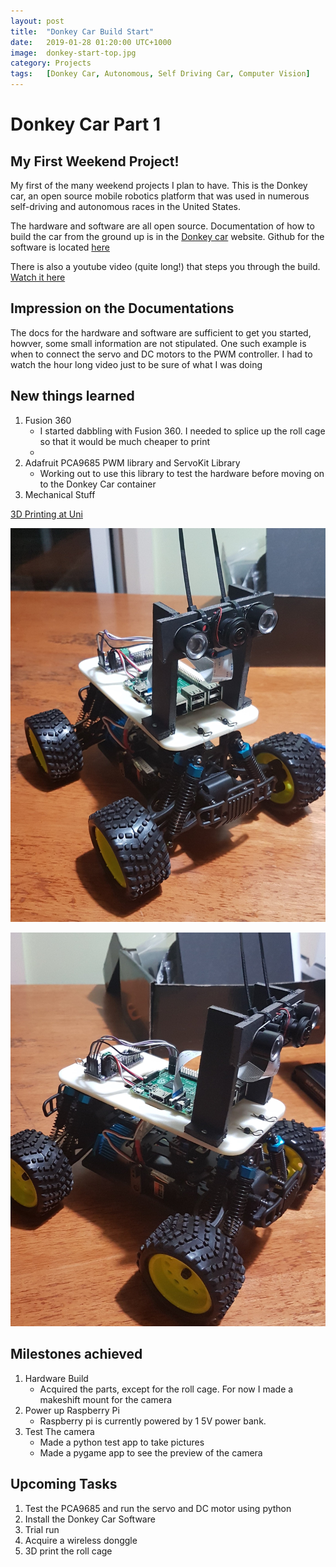 ```yaml
---
layout: post
title:  "Donkey Car Build Start"
date:   2019-01-28 01:20:00 UTC+1000
image:  donkey-start-top.jpg
category: Projects
tags:   [Donkey Car, Autonomous, Self Driving Car, Computer Vision]
---
```


# Donkey Car Part 1

## My First Weekend Project!

My first of the many weekend projects I plan to have. This is the Donkey car, an open source mobile robotics platform that was used in numerous self-driving and autonomous races in the United States.

The hardware and software are all open source. Documentation of how to build the car from the ground up is in the [Donkey car](http://docs.donkeycar.com/) website. Github for the software is located [here](https://github.com/autorope/donkeycar/)

There is also a youtube video (quite long!) that steps you through the build. [Watch it here](https://www.youtube.com/watch?v=byRLYkZkJZE)

## Impression on the Documentations

The docs for the hardware and software are sufficient to get you started, howver, some small information are not stipulated. One such example is when to connect the servo and DC motors to the PWM controller. I had to watch the hour long video just to be sure of what I was doing

## New things learned

1. Fusion 360
    - I started dabbling with Fusion 360. I needed to splice up the roll cage so that it would be much cheaper to print
    - 
2. Adafruit PCA9685 PWM library and ServoKit Library
    - Working out to use this library to test the hardware before moving on to the Donkey Car container
3. Mechanical Stuff

[3D Printing at Uni](https://www.youtube.com/watch?v=go2yfWgBfSs&feature=youtu.be)


![Donkey Car](/img/donkey-start.jpg)

![Donkey Car](/img/donkey-start-2.jpg)

## Milestones achieved

1. Hardware Build
    - Acquired the parts, except for the roll cage. For now I made a makeshift mount for the camera
2. Power up Raspberry Pi
    - Raspberry pi is currently powered by 1 5V power bank.
3. Test The camera
    - Made a python test app to take pictures
    - Made a pygame app to see the preview of the camera

## Upcoming Tasks

1. Test the PCA9685 and run the servo and DC motor using python
2. Install the Donkey Car Software
3. Trial run
4. Acquire a wireless donggle
5. 3D print the roll cage